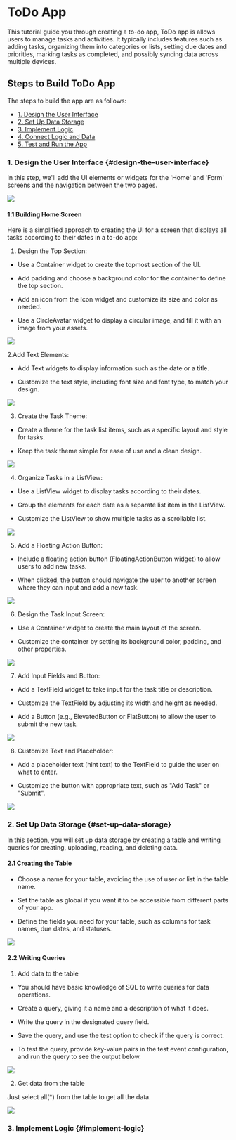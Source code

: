 # ToDo App

This tutorial guide you through creating a to-do app, ToDo app is allows users to manage tasks and activities. It typically includes features such as adding tasks, organizing them into categories or lists, setting due dates and priorities, marking tasks as completed, and possibly syncing data across multiple devices.


## Steps to Build ToDo App

The steps to build the app are as follows:

- [1. Design the User Interface](#design-the-user-interface)
- [2. Set Up Data Storage](#set-up-data-storage)
- [3. Implement Logic](#implement-logic)
- [4. Connect Logic and Data](#connect-logic-and-data)
- [5. Test and Run the App](#test-and-run-the-app)


### 1. Design the User Interface {#design-the-user-interface}

In this step, we'll add the UI elements or widgets for the 'Home' and 'Form' screens and the navigation between the two pages.

![](../../.gitbook/assets/todo-ui.png)

#### 1.1 Building Home Screen

Here is a simplified approach to creating the UI for a screen that displays all tasks according to their dates in a to-do app:

1. Design the Top Section:

- Use a Container widget to create the topmost section of the UI.

- Add padding and choose a background color for the container to define the top section.

- Add an icon from the Icon widget and customize its size and color as needed.

- Use a CircleAvatar widget to display a circular image, and fill it with an image from your assets.

![](../../.gitbook/assets/todo-1.gif)

2.Add Text Elements:

- Add Text widgets to display information such as the date or a title.

- Customize the text style, including font size and font type, to match your design.

![](../../.gitbook/assets/todo-2.gif)

3. Create the Task Theme:

- Create a theme for the task list items, such as a specific layout and style for tasks.

- Keep the task theme simple for ease of use and a clean design.

![](../../.gitbook/assets/todo-3.gif)

4. Organize Tasks in a ListView:

- Use a ListView widget to display tasks according to their dates.

- Group the elements for each date as a separate list item in the ListView.

- Customize the ListView to show multiple tasks as a scrollable list.

![](../../.gitbook/assets/todo-4.gif)

5. Add a Floating Action Button:

- Include a floating action button (FloatingActionButton widget) to allow users to add new tasks.

- When clicked, the button should navigate the user to another screen where they can input and add a new task.

![](../../.gitbook/assets/todo-5.gif)

6. Design the Task Input Screen:

- Use a Container widget to create the main layout of the screen.

- Customize the container by setting its background color, padding, and other properties.

![](../../.gitbook/assets/todo-form-1.gif)

7. Add Input Fields and Button:

- Add a TextField widget to take input for the task title or description.

- Customize the TextField by adjusting its width and height as needed.

- Add a Button (e.g., ElevatedButton or FlatButton) to allow the user to submit the new task.

![](../../.gitbook/assets/todo-form-2.gif)

8. Customize Text and Placeholder:

- Add a placeholder text (hint text) to the TextField to guide the user on what to enter.

- Customize the button with appropriate text, such as "Add Task" or "Submit".

![](../../.gitbook/assets/todo-form-3.gif)


### 2. Set Up Data Storage {#set-up-data-storage}

In this section, you will set up data storage by creating a table and writing queries for creating, uploading, reading, and deleting data.

#### 2.1 Creating the Table

- Choose a name for your table, avoiding the use of user or list in the table name.

- Set the table as global if you want it to be accessible from different parts of your app.

- Define the fields you need for your table, such as columns for task names, due dates, and statuses.

![](../../.gitbook/assets/create_table.gif)


#### 2.2 Writing Queries

1. Add data to the table

- You should have basic knowledge of SQL to write queries for data operations.

- Create a query, giving it a name and a description of what it does.

- Write the query in the designated query field.

- Save the query, and use the test option to check if the query is correct.

- To test the query, provide key-value pairs in the test event configuration, and run the query to see the output below.

![](../../.gitbook/assets/add_data_sql.gif)


2. Get data from the table

Just select all(*) from the table to get all the data.

![](../../.gitbook/assets/get_data_sql.gif)


### 3. Implement Logic {#implement-logic}


